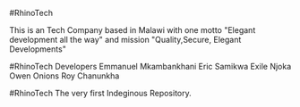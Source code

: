 #RhinoTech

This is an Tech Company based in Malawi with one motto "Elegant development all the way" and mission "Quality,Secure,
Elegant Developments"

#RhinoTech Developers
    Emmanuel Mkambankhani               Eric Samikwa                    Exile Njoka
    Owen     Onions                     Roy Chanunkha

#RhinoTech
    The very first Indeginous Repository.